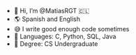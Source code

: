 - 👋 Hi, I’m @MatiasRGT 🇨🇱
- 🌎 Spanish and English
- 😅 I write good enough code sometimes
- 🌱 Languages: C, Python, SQL, Java
- 📖 Degree: CS Undergraduate

<!---
MatiasRGT/MatiasRGT is a ✨ special ✨ repository because its `README.md` (this file) appears on your GitHub profile.
You can click the Preview link to take a look at your changes.
--->

